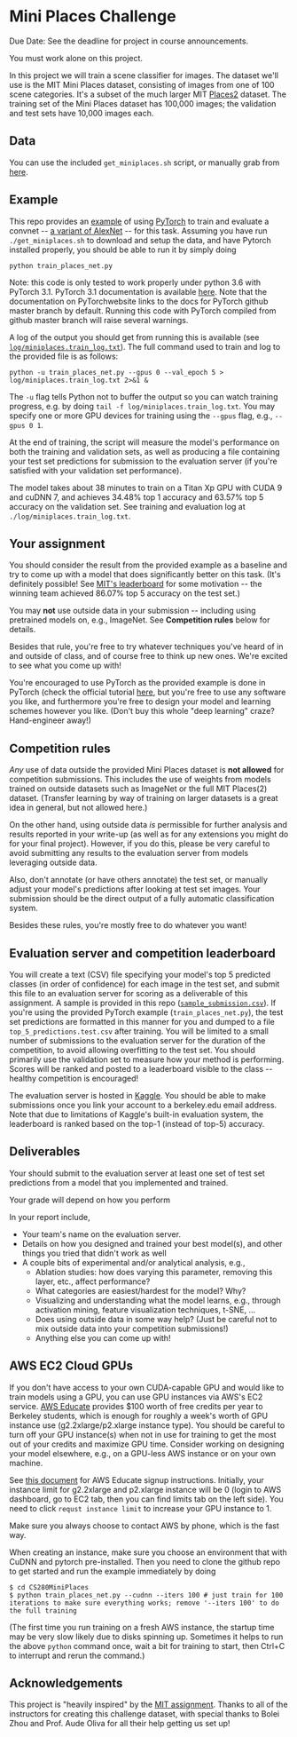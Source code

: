 # Mini Places Challenge

Due Date: See the deadline for project in course announcements. 

You must work alone on this project.

In this project we will train a scene classifier for images.
The dataset we'll use is the MIT Mini Places dataset,
consisting of images from one of 100 scene categories.
It's a subset of the much larger MIT [Places2](http://places2.csail.mit.edu/) dataset.
The training set of the Mini Places dataset has 100,000 images;
the validation and test sets have 10,000 images each.


## Data

You can use the included `get_miniplaces.sh` script, or manually grab from
[here](http://dl.caffe.berkeleyvision.org/mit_mini_places/).

## Example

This repo provides an [example](https://github.com/pulkitag/CS280_SP18_Fallback_Project/blob/master/train_places_net.py)
of using [PyTorch](http://pytorch.org/) to train and evaluate a convnet --
[a variant of AlexNet](https://github.com/pulkitag/CS280_SP18_Fallback_Project/blob/master/models.py) -- for this task.
Assuming you have run `./get_miniplaces.sh` to download and setup the data, and have
Pytorch installed properly, you should be able to run it by simply doing

```
python train_places_net.py
```

Note: this code is only tested to work properly under python 3.6 with PyTorch 3.1. PyTorch 3.1 documentation is available [here](http://pytorch.org/docs/0.3.1/). Note that the documentation on PyTorchwebsite links to the docs for PyTorch github master branch by default. Running this code with PyTorch compiled from github master branch will raise several warnings.

A log of the output you should get from running this is available
(see [`log/miniplaces.train_log.txt`](https://github.com/pulkitag/CS280_SP18_Fallback_Project/blob/master/log/miniplaces.train_log.txt)).
The full command used to train and log to the provided file is as follows:

```
python -u train_places_net.py --gpus 0 --val_epoch 5 > log/miniplaces.train_log.txt 2>&1 &
```

The `-u` flag tells Python not to buffer the output so you can watch training progress,
e.g. by doing `tail -f log/miniplaces.train_log.txt`.
You may specify one or more GPU devices for training using the `--gpus` flag, e.g., `--gpus 0 1`.

At the end of training, the script will measure the model's performance on both the training and validation sets,
as well as producing a file containing your test set predictions for submission to the evaluation server
(if you're satisfied with your validation set performance).

The model takes about 38 minutes to train on a Titan Xp GPU with CUDA 9 and cuDNN 7,
and achieves 34.48% top 1 accuracy and 63.57% top 5 accuracy on the validation set.
See training and evaluation log at `./log/miniplaces.train_log.txt`.

## Your assignment

You should consider the result from the provided example as a baseline
and try to come up with a model that does significantly better on this task.
(It's definitely possible! See
[MIT's leaderboard](http://miniplaces.csail.mit.edu/leaderboard-team.php)
for some motivation -- the winning team achieved 86.07% top 5 accuracy on the test set.)

You may **not** use outside data in your submission -- including using pretrained models on, e.g., ImageNet.
See **Competition rules** below for details.

Besides that rule, you're free to try whatever techniques you've heard of in and outside of class,
and of course free to think up new ones.
We're excited to see what you come up with!

You're encouraged to use PyTorch as the provided example is done in PyTorch (check the official tutorial [here](http://pytorch.org/),
but you're free to use any software you like, and furthermore you're
free to design your model and learning schemes however you like.
(Don't buy this whole "deep learning" craze? Hand-engineer away!)

## Competition rules

*Any* use of data outside the provided Mini Places dataset is **not allowed** for competition submissions.
This includes the use of weights from models trained on outside datasets such as ImageNet or the full MIT Places(2) dataset.
(Transfer learning by way of training on larger datasets is a great idea in general, but not allowed here.)

On the other hand, using outside data *is* permissible for further analysis and results reported in your write-up
(as well as for any extensions you might do for your final project).
However, if you do this, please be very careful to avoid submitting any results to the evaluation server
from models leveraging outside data.

Also, don't annotate (or have others annotate) the test set, or manually adjust your model's predictions after looking at test set images.
Your submission should be the direct output of a fully automatic classification system.

Besides these rules, you're mostly free to do whatever you want!

## Evaluation server and competition leaderboard

You will create a text (CSV) file specifying your model's
top 5 predicted classes (in order of confidence) for each image in the test set,
and submit this file to an evaluation server for scoring as a deliverable of this assignment.
A sample is provided in this repo ([`sample_submission.csv`](https://github.com/pulkitag/CS280_SP18_Fallback_Project/blob/master/sample_submission.csv)).
If you're using the provided PyTorch example (`train_places_net.py`),
the test set predictions are formatted in this manner for you
and dumped to a file `top_5_predictions.test.csv` after training.
You will be limited to a small number of submissions to the evaluation server
for the duration of the competition, to avoid allowing overfitting to the test set.
You should primarily use the validation set to measure how your method is performing.
Scores will be ranked and posted to a leaderboard visible to the class -- healthy competition is encouraged!

The evaluation server is hosted in [Kaggle](https://www.kaggle.com/c/berkeley-cs280-backup-project). You should be able to make submissions once you link your account to a berkeley.edu email address. Note that due to limitations of Kaggle's built-in evaluation system, the leaderboard is ranked based on the top-1 (instead of top-5) accuracy.

## Deliverables

Your should submit to the evaluation server at least one set of test set predictions
from a model that you implemented and trained.

Your grade will depend on how you perform 

In your report include, 

  - Your team's name on the evaluation server.
  - Details on how you designed and trained your best model(s),
    and other things you tried that didn't work as well
  - A couple bits of experimental and/or analytical analysis, e.g.,
      - Ablation studies: how does varying this parameter,
        removing this layer, etc., affect performance?
      - What categories are easiest/hardest for the model? Why?
      - Visualizing and understanding what the model learns,
        e.g., through activation mining, feature visualization techniques,
        t-SNE, ...
      - Does using outside data in some way help?
        (Just be careful not to mix outside data into your competition submissions!)
      - Anything else you can come up with!

## AWS EC2 Cloud GPUs

If you don't have access to your own CUDA-capable GPU and would like to train models using a GPU,
you can use GPU instances via AWS's EC2 service.
[AWS Educate](https://aws.amazon.com/education/awseducate/)
provides $100 worth of free credits per year to Berkeley students,
which is enough for roughly a week's worth of GPU instance use (g2.2xlarge/p2.xlarge instance type).
You should be careful to turn off your GPU instance(s)
when not in use for training to get the most out of your credits and maximize GPU time.
Consider working on designing your model elsewhere,
e.g., on a GPU-less AWS instance or on your own machine.

See [this document](https://github.com/pulkitag/CS280_SP18_Fallback_Project/blob/master/NVIDIA_AWS%20Educate%20Student%20Onboard.pdf)
for AWS Educate signup instructions. Initially, your instance limit for g2.2xlarge and p2.xlarge instance will be 0 (login to AWS dashboard, go to EC2 tab, then you can find limits tab on the left side).
You need to click ``requst instance limit`` to increase your GPU instance to 1. 

Make sure you always choose to contact AWS by phone, which is the fast way.

When creating an instance, make sure you choose an environment that with CuDNN and pytorch pre-installed. Then you need to clone the github repo to get started and run the example immediately by doing
```
$ cd CS280MiniPlaces
$ python train_places_net.py --cudnn --iters 100 # just train for 100 iterations to make sure everything works; remove '--iters 100' to do the full training
```

(The first time you run training on a fresh AWS instance, the startup time may be very slow likely due to disks spinning up.
Sometimes it helps to run the above `python` command once, wait a bit for training to start, then Ctrl+C to interrupt and rerun the command.)

## Acknowledgements

This project is "heavily inspired" by the [MIT assignment](http://6.869.csail.mit.edu/fa15/project.html).
Thanks to all of the instructors for creating this challenge dataset,
with special thanks to Bolei Zhou and Prof. Aude Oliva for all their help getting us set up!
